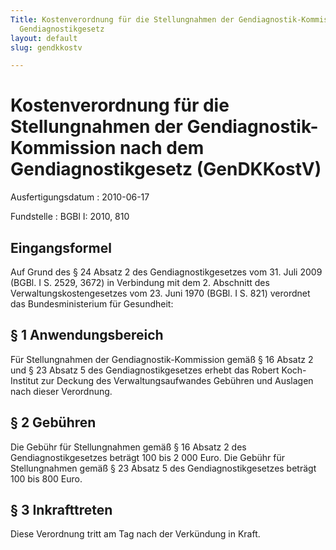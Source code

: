 ```yaml
---
Title: Kostenverordnung für die Stellungnahmen der Gendiagnostik-Kommission nach dem
  Gendiagnostikgesetz
layout: default
slug: gendkkostv

---
```


# Kostenverordnung für die Stellungnahmen der Gendiagnostik-Kommission nach dem Gendiagnostikgesetz (GenDKKostV)

Ausfertigungsdatum
:   2010-06-17

Fundstelle
:   BGBl I: 2010, 810


## Eingangsformel

Auf Grund des § 24 Absatz 2 des Gendiagnostikgesetzes vom 31. Juli
2009 (BGBl. I S. 2529, 3672) in Verbindung mit dem 2. Abschnitt des
Verwaltungskostengesetzes vom 23. Juni 1970 (BGBl. I S. 821) verordnet
das Bundesministerium für Gesundheit:


## § 1 Anwendungsbereich

Für Stellungnahmen der Gendiagnostik-Kommission gemäß § 16 Absatz 2
und § 23 Absatz 5 des Gendiagnostikgesetzes erhebt das Robert Koch-
Institut zur Deckung des Verwaltungsaufwandes Gebühren und Auslagen
nach dieser Verordnung.


## § 2 Gebühren

Die Gebühr für Stellungnahmen gemäß § 16 Absatz 2 des
Gendiagnostikgesetzes beträgt 100 bis 2 000 Euro. Die Gebühr für
Stellungnahmen gemäß § 23 Absatz 5 des Gendiagnostikgesetzes beträgt
100 bis 800 Euro.


## § 3 Inkrafttreten

Diese Verordnung tritt am Tag nach der Verkündung in Kraft.

